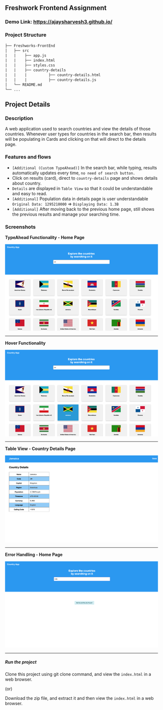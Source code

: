 ## Freshwork Frontend Assignment

### Demo Link: https://ajaysharvesh3.github.io/

### Project Structure

    ├── Freshworks-FrontEnd                    
    │   ├── src  
    |   |    ├── app.js
    |   |    ├── index.html
    |   |    ├── styles.css    
    |   |    ├── country-details
    |   |    |          ├── country-details.html
    |   |    |          ├── country-details.js
    │   └── README.md  
    └── ...

## Project Details

### Description
A web application used to search countries and view the details of those countries. Whenever user types for countries in the search bar, then results will be populating in Cards and clicking on that will direct to the details page.

### Features and flows
+ `[Additional (Custom TypeAhead)]` In the search bar, while typing, results automatically updates every time, `no need of search button.`
+ Click on results (card), direct to `country-details` page and shows details about country.
+ `Details` are displayed in `Table View` so that it could be understandable and easy to read.
+ `[Additional]` Population data in details page is user understandable `Original Data: 1295210000` => `Displaying Data: 1.3B`
+ `[Additional]` After moving back to the previous home page, still shows the previous results and manage your searching time.

### Screenshots <br />
**TypeAhead Functionality - Home Page**<br />

![alt text](img/screenshots/one.png)

***

**Hover Functionality**

![alt text](img/screenshots/two.png)

***

**Table View - Country Details Page**

![alt text](img/screenshots/three.png)

***

**Error Handling - Home Page**

![alt text](img/screenshots/five.png)

***

##### Run the project

Clone this project using git clone command, and view the `index.html` in a web browser.

(or)

Download the zip file, and extract it and then view the `index.html` in a web browser.
